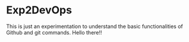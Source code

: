 # Exp2DevOps
This is just an experimentation to understand the basic functionalities of Github and git commands. Hello there!! 
